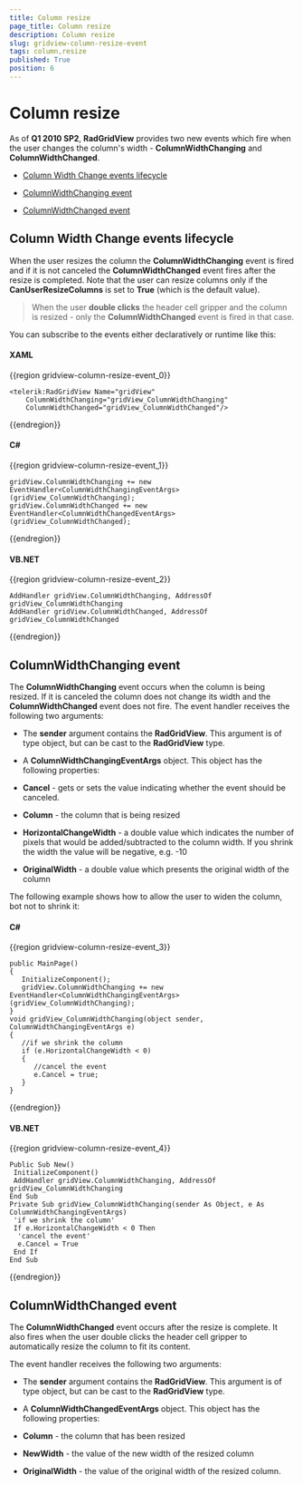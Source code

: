 ```yaml
---
title: Column resize
page_title: Column resize
description: Column resize
slug: gridview-column-resize-event
tags: column,resize
published: True
position: 6
---
```


# Column resize



As of __Q1 2010 SP2__, __RadGridView__ provides two new events which fire when the user changes the column's width - __ColumnWidthChanging__ and __ColumnWidthChanged__. 

* [Column Width Change events lifecycle](#lifecycle)

* [ColumnWidthChanging event](#changing)

* [ColumnWidthChanged event](#changed)

## Column Width Change events lifecycle

When the user resizes the column the __ColumnWidthChanging__ event is fired and if it is not canceled the __ColumnWidthChanged__ event fires after the resize is completed. Note that the user can resize columns only if the __CanUserResizeColumns__ is set to __True__ (which is the default value). 

>When the user __double clicks__ the header cell gripper and the column is resized - only the __ColumnWidthChanged__ event is fired in that case.

You can subscribe to the events either declaratively or runtime like this:

#### __XAML__

{{region gridview-column-resize-event_0}}

	<telerik:RadGridView Name="gridView"
		ColumnWidthChanging="gridView_ColumnWidthChanging"
		ColumnWidthChanged="gridView_ColumnWidthChanged"/>
{{endregion}}


#### __C#__

{{region gridview-column-resize-event_1}}

	gridView.ColumnWidthChanging += new EventHandler<ColumnWidthChangingEventArgs>(gridView_ColumnWidthChanging);
	gridView.ColumnWidthChanged += new EventHandler<ColumnWidthChangedEventArgs>(gridView_ColumnWidthChanged);
{{endregion}}

#### __VB.NET__

{{region gridview-column-resize-event_2}}

	AddHandler gridView.ColumnWidthChanging, AddressOf gridView_ColumnWidthChanging
	AddHandler gridView.ColumnWidthChanged, AddressOf gridView_ColumnWidthChanged
{{endregion}}

## ColumnWidthChanging event

The __ColumnWidthChanging__ event occurs when the column is being resized. If it is canceled the column does not change its width and the __ColumnWidthChanged__ event does not fire. The event handler receives the following two arguments:

* The __sender__ argument contains the __RadGridView__. This argument is of type object, but can be cast to the __RadGridView__ type.

* A __ColumnWidthChangingEventArgs__ object. This object has the following properties: 

* __Cancel__ - gets or sets the value indicating whether the event should be canceled.

* __Column__ - the column that is being resized

* __HorizontalChangeWidth__ - a double value which indicates the number of pixels that would be added/subtracted to the column width. If you shrink the width the value will be negative, e.g. -10

* __OriginalWidth__ - a double value which presents the original width of the column

The following example shows how to allow the user to widen the column, bot not to shrink it:

#### __C#__

{{region gridview-column-resize-event_3}}

	public MainPage()
	{
	   InitializeComponent();
	   gridView.ColumnWidthChanging += new EventHandler<ColumnWidthChangingEventArgs>(gridView_ColumnWidthChanging); 
	}
	void gridView_ColumnWidthChanging(object sender, ColumnWidthChangingEventArgs e)
	{ 
	   //if we shrink the column
	   if (e.HorizontalChangeWidth < 0)
	   {
	      //cancel the event
	      e.Cancel = true;
	   }
	}
{{endregion}}

#### __VB.NET__

{{region gridview-column-resize-event_4}}

	Public Sub New()
	 InitializeComponent()
	 AddHandler gridView.ColumnWidthChanging, AddressOf gridView_ColumnWidthChanging
	End Sub
	Private Sub gridView_ColumnWidthChanging(sender As Object, e As ColumnWidthChangingEventArgs)
	 'if we shrink the column'
	 If e.HorizontalChangeWidth < 0 Then
	  'cancel the event'
	  e.Cancel = True
	 End If
	End Sub
{{endregion}}

## ColumnWidthChanged event

The __ColumnWidthChanged__ event occurs after the resize is complete. It also fires when the user double clicks the header cell gripper to automatically resize the column to fit its content.

The event handler receives the following two arguments:

* The __sender__ argument contains the __RadGridView__. This argument is of type object, but can be cast to the __RadGridView__ type.

* A __ColumnWidthChangedEventArgs__ object. This object has the following properties: 

* __Column__ - the column that has been resized

* __NewWidth__ - the value of the new width of the resized column

* __OriginalWidth__ - the value of the original width of the resized column.



